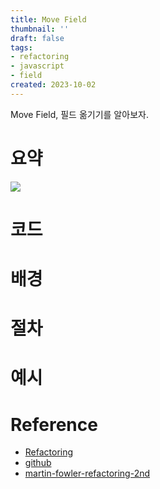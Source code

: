 ```yaml
---
title: Move Field
thumbnail: ''
draft: false
tags:
- refactoring
- javascript
- field
created: 2023-10-02
---
```


Move Field, 필드 옮기기를 알아보자.

# 요약

![](Refactoring_35_MoveField_0.png)

# 코드

# 배경

# 절차

# 예시

# Reference

* [Refactoring](https://product.kyobobook.co.kr/detail/S000001810241)
* [github](https://github.com/WegraLee/Refactoring)
* [martin-fowler-refactoring-2nd](https://github.com/wickedwukong/martin-fowler-refactoring-2nd)
